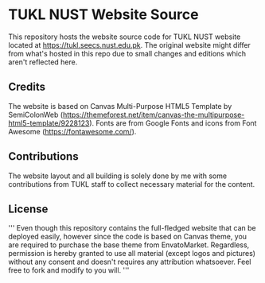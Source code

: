 # TUKL NUST Website Source
This repository hosts the website source code for TUKL NUST website located at https://tukl.seecs.nust.edu.pk. The original 
website might differ from what's hosted in this repo due to small changes and editions which aren't reflected here.
## Credits
The website is based on Canvas Multi-Purpose HTML5 Template by SemiColonWeb 
(https://themeforest.net/item/canvas-the-multipurpose-html5-template/9228123). Fonts are from Google Fonts and icons from Font 
Awesome (https://fontawesome.com/).
## Contributions
The website layout and all building is solely done by me with some contributions from TUKL staff to collect necessary material 
for the content.
## License
'''
Even though this repository contains the full-fledged website that can be deployed easily, however since the code is based on 
Canvas theme, you are required to purchase the base theme from EnvatoMarket. Regardless, permission is hereby granted to use 
all material (except logos and pictures) without any consent and doesn't requires any attribution whatsoever. Feel free to fork 
and modify to you will.
''' 

